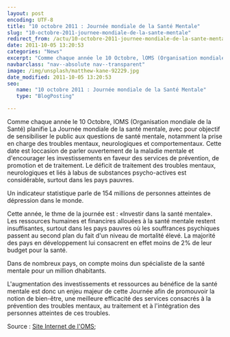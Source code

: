 ```yaml
---
layout: post
encoding: UTF-8
title: "10 octobre 2011 : Journée mondiale de la Santé Mentale"
slug: "10-octobre-2011-journee-mondiale-de-la-sante-mentale"
redirect_from: /actu/10-octobre-2011-journee-mondiale-de-la-sante-mentale"
date: 2011-10-05 13:20:53
categories: "News"
excerpt: "Comme chaque année le 10 Octobre, lOMS (Organisation mondiale de la Santé) planifie La Journée mondiale de la santé mentale, avec pour objectif de sensibiliser le public aux questions de santé mentale, notamment la prise en charge des troubles mentaux, neurologiques et comportementaux."
navbarclass: "nav--absolute nav--transparent"
image: /img/unsplash/matthew-kane-92229.jpg
date_modified: 2011-10-05 13:20:53
seo:
   name: "10 octobre 2011 : Journée mondiale de la Santé Mentale"
   type: "BlogPosting"

---
```

Comme chaque année le 10 Octobre, lOMS (Organisation mondiale de la Santé) planifie La Journée mondiale de la santé mentale, avec pour objectif de sensibiliser le public aux questions de santé mentale, notamment la prise en charge des troubles mentaux, neurologiques et comportementaux.
Cette date est loccasion de parler ouvertement de la maladie mentale et d'encourager les investissements en faveur des services de prévention, de promotion et de traitement. Le déficit de traitement des troubles mentaux, neurologiques et liés à labus de substances psycho-actives est considérable, surtout dans les pays pauvres.  
  
Un indicateur statistique parle de 154 millions de personnes atteintes de dépression dans le monde.  
  
Cette année, le thme de la journée est : «Investir dans la santé mentale». Les ressources humaines et financires allouées à la santé mentale restent insuffisantes, surtout dans les pays pauvres où les souffrances psychiques passent au second plan du fait d'un niveau de mortalité élevé. La majorité des pays en développement lui consacrent en effet moins de 2% de leur budget pour la santé.   
  
Dans de nombreux pays, on compte moins dun spécialiste de la santé mentale pour un million dhabitants.   
  
L'augmentation des investissements et ressources au bénéfice de la santé mentale est donc un enjeu majeur de cette Journée afin de promouvoir la notion de bien-être, une meilleure efficacité des services consacrés à la prévention des troubles mentaux, au traitement et à l'intégration des personnes atteintes de ces troubles.   
  
Source : [Site Internet de l'OMS](http://www.who.int/fr/);